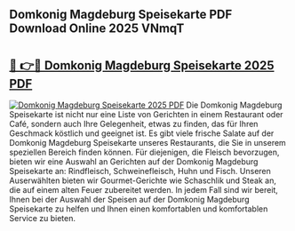 ## Domkonig Magdeburg Speisekarte PDF Download Online 2025 VNmqT

# <h2><a href="http://gc7uq9.nevu.top/?p=Domkonig+Magdeburg+Speisekarte">🔗 👉🔴 Domkonig Magdeburg Speisekarte 2025 PDF</a></h2>

[![Domkonig Magdeburg Speisekarte 2025 PDF](https://i.imgur.com/dBaPXMq.png)](http://gc7uq9.nevu.top/?p=Domkonig+Magdeburg+Speisekarte)
Die Domkonig Magdeburg Speisekarte ist nicht nur eine Liste von Gerichten in einem Restaurant oder Café, sondern auch Ihre Gelegenheit, etwas zu finden, das für Ihren Geschmack köstlich und geeignet ist. Es gibt viele frische Salate auf der Domkonig Magdeburg Speisekarte unseres Restaurants, die Sie in unserem speziellen Bereich finden können. Für diejenigen, die Fleisch bevorzugen, bieten wir eine Auswahl an Gerichten auf der Domkonig Magdeburg Speisekarte an: Rindfleisch, Schweinefleisch, Huhn und Fisch. Unseren Auserwählten bieten wir Gourmet-Gerichte wie Schaschlik und Steak an, die auf einem alten Feuer zubereitet werden. In jedem Fall sind wir bereit, Ihnen bei der Auswahl der Speisen auf der Domkonig Magdeburg Speisekarte zu helfen und Ihnen einen komfortablen und komfortablen Service zu bieten.
